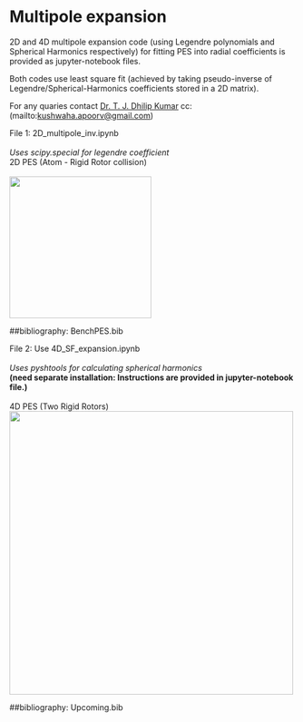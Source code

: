 # Multipole expansion
2D and 4D multipole expansion code (using Legendre polynomials and Spherical Harmonics respectively) 
for fitting PES into radial coefficients is provided as jupyter-notebook files. <br />

Both codes use least square fit (achieved by taking pseudo-inverse of Legendre/Spherical-Harmonics coefficients stored in a 2D matrix).<br />

For any quaries contact [Dr. T. J. Dhilip Kumar](mailto:dhilip@iitrpr.ac.in) cc: (mailto:kushwaha.apoorv@gmail.com)<br />

File 1: 2D_multipole_inv.ipynb<br />
<br />
_Uses scipy.special for legendre coefficient<br />_
2D PES (Atom - Rigid Rotor collision)<br />
<br />
<img src="https://github.com/apoorv-kushwaha/Multipole/blob/main/jacobi22.png" width="250">

##bibliography: BenchPES.bib<br />

File 2: Use 4D_SF_expansion.ipynb<br />
<br />
_Uses pyshtools for calculating spherical harmonics <br />_
**(need separate installation: Instructions are provided in jupyter-notebook file.)<br />**
<br />
4D PES (Two Rigid Rotors)<br />
<img src="https://github.com/apoorv-kushwaha/Multipole/blob/main/jac_final.png" width="500">

##bibliography: Upcoming.bib<br />
